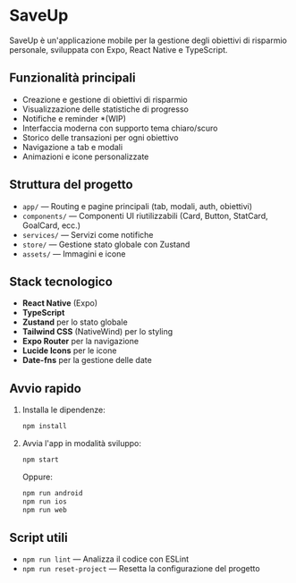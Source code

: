 # SaveUp

SaveUp è un'applicazione mobile per la gestione degli obiettivi di risparmio personale, sviluppata con Expo, React Native e TypeScript.

## Funzionalità principali

- Creazione e gestione di obiettivi di risparmio
- Visualizzazione delle statistiche di progresso
- Notifiche e reminder *(WIP)
- Interfaccia moderna con supporto tema chiaro/scuro
- Storico delle transazioni per ogni obiettivo
- Navigazione a tab e modali
- Animazioni e icone personalizzate

## Struttura del progetto

- `app/` — Routing e pagine principali (tab, modali, auth, obiettivi)
- `components/` — Componenti UI riutilizzabili (Card, Button, StatCard, GoalCard, ecc.)
- `services/` — Servizi come notifiche
- `store/` — Gestione stato globale con Zustand
- `assets/` — Immagini e icone

## Stack tecnologico

- **React Native** (Expo)
- **TypeScript**
- **Zustand** per lo stato globale
- **Tailwind CSS** (NativeWind) per lo styling
- **Expo Router** per la navigazione
- **Lucide Icons** per le icone
- **Date-fns** per la gestione delle date

## Avvio rapido

1. Installa le dipendenze:
	```sh
	npm install
	```
2. Avvia l'app in modalità sviluppo:
	```sh
	npm start
	```
	Oppure:
	```sh
	npm run android
	npm run ios
	npm run web
	```

## Script utili

- `npm run lint` — Analizza il codice con ESLint
- `npm run reset-project` — Resetta la configurazione del progetto
